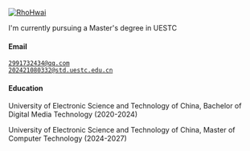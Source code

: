 [![RhoHwai](https://img.shields.io/badge/XX-github-blue?logo=github)](https://github.com/RhoHwai)

I'm currently pursuing a Master's degree in UESTC

#### Email  
<code>2991732434@qq.com</code>  
<code>202421080332@std.uestc.edu.cn</code>

#### Education  
University of Electronic Science and Technology of China, Bachelor of Digital Media Technology (2020-2024)

University of Electronic Science and Technology of China, Master of Computer Technology (2024-2027)
